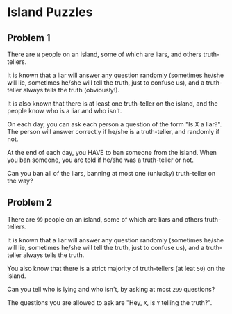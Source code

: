 # Island Puzzles

## Problem 1

There are `N` people on an island, some of which are liars, and others truth-tellers.

It is known that a liar will answer any question randomly (sometimes he/she will lie, sometimes he/she will tell the truth, just to confuse us), and a truth-teller always tells the truth (obviously!).

It is also known that there is at least one truth-teller on the island, and the people know who is a liar and who isn't.

On each day, you can ask each person a question of the form "Is X a liar?". The person will answer correctly if he/she is a truth-teller, and randomly if not.

At the end of each day, you HAVE to ban someone from the island. When you ban someone, you are told if he/she was a truth-teller or not.

Can you ban all of the liars, banning at most one (unlucky) truth-teller on the way?

## Problem 2

There are `99` people on an island, some of which are liars and others truth-tellers.

It is known that a liar will answer any question randomly (sometimes he/she will lie, sometimes he/she will tell the truth, just to confuse us), and a truth-teller always tells the truth.

You also know that there is a strict majority of truth-tellers (at leat `50`) on the island.

Can you tell who is lying and who isn't, by asking at most `299` questions?

The questions you are allowed to ask are "Hey, `X`, is `Y` telling the truth?".


